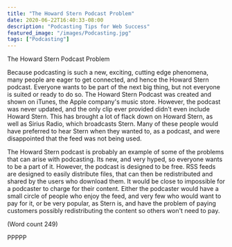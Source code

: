 ```yaml
---
title: "The Howard Stern Podcast Problem"
date: 2020-06-22T16:40:33-08:00
description: "Podcasting Tips for Web Success"
featured_image: "/images/Podcasting.jpg"
tags: ["Podcasting"]
---
```


The Howard Stern Podcast Problem 

Because podcasting is such a new, exciting, cutting
edge phenomena, many people are eager to get
connected, and hence the Howard Stern podcast.
Everyone wants to be part of the next big thing, but not
everyone is suited or ready to do so. The Howard Stern
Podcast was created and shown on iTunes, the Apple
company's music store. However, the podcast was never
updated, and the only clip ever provided didn't even
include Howard Stern. This has brought a lot of flack
down on Howard Stern, as well as Sirius Radio, which
broadcasts Stern. Many of these people would have
preferred to hear Stern when they wanted to, as a
podcast, and were disappointed that the feed was not
being used.

The Howard Stern podcast is probably an example of
some of the problems that can arise with podcasting. Its
new, and very hyped, so everyone wants to be a part of
it. However, the podcast is designed to be free. RSS
feeds are designed to easily distribute files, that can
then be redistributed and shared by the users who
download them. It would be close to impossible for a
podcaster to charge for their content. Either the
podcaster would have a small circle of people who
enjoy the feed, and very few who would want to pay for
it, or be very popular, as Stern is, and have the problem
of paying customers possibly redistributing the content
so others won't need to pay.

(Word count 249)

PPPPP


